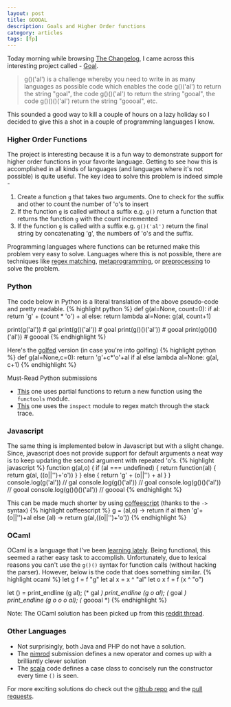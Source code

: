 ```yaml
---
layout: post
title: GOOOAL
description: Goals and Higher Order functions
category: articles
tags: [fp]
---
```


Today morning while browsing [The Changelog](http://thechangelog.com/can-your-favorite-programming-language-score-a-goal/), I came across this interesting project called - [Goal](https://github.com/eatnumber1/goal).

> g()('al') is a challenge whereby you need to write in as many languages as possible code which enables the code g()('al') to return the string "goal", the code g()()('al') to return the string "gooal", the code g()()()('al') return the string "goooal", etc.

This sounded a good way to kill a couple of hours on a lazy holiday so I decided to give this a shot in a couple of programming languages I know.

### Higher Order Functions 
The project is interesting because it is a fun way to demonstrate support for higher order functions in your favorite language. Getting to see how this is accomplished in all kinds of languages (and languages where it's not possible) is quite useful. The key idea to solve this problem is indeed simple -

1. Create a function `g` that takes two arguments. One to check for the suffix and other to count the number of 'o's to insert
2. If the function `g` is called without a suffix e.g. `g()` return a function that returns the function `g` with the count incremented
3. If the function `g` is called with a suffix e.g. `g()('al')` return the final string by concatenating 'g', the numbers of 'o's and the suffix.

Programming languages where functions can be returned make this problem very easy to solve. Languages where this is not possible, there are techniques like [regex matching](https://github.com/eatnumber1/goal/blob/dff31f6544c619d897477dc4b1d23c707cadbc0c/solutions/complete/zsh/o11c/goal.zsh#L10-L11), [metaprogramming](https://github.com/eatnumber1/goal/blob/dff31f6544c619d897477dc4b1d23c707cadbc0c/solutions/complete/ruby/mastfish/goal.rb#L2-L5), or [preprocessing](https://github.com/eatnumber1/goal/blob/dff31f6544c619d897477dc4b1d23c707cadbc0c/solutions/complete/c/tolmasky/goal.c#L14-L17) to solve the problem.

### Python
The code below in Python is a literal translation of the above pseudo-code and pretty readable.
{% highlight python %}
def g(al=None, count=0):
    if al:
        return 'g' + (count * 'o') + al
    else:
        return lambda al=None: g(al, count+1)

print(g('al'))       # gal
print(g()('al'))     # goal
print(g()()('al'))   # gooal
print(g()()()('al')) # goooal
{% endhighlight %}


Here's the [golfed](https://en.wikipedia.org/wiki/Code_golf) version (in case you're into golfing)
{% highlight python %}
def g(al=None,c=0):
    return 'g'+c*'o'+al if al else lambda al=None: g(al, c+1)
{% endhighlight %}

Must-Read Python submissions 

- [This](https://github.com/eatnumber1/goal/blob/master/solutions/complete/python/panzi/goal.py) one uses partial functions to return a new function using the `functools` module.
- [This](https://github.com/eatnumber1/goal/blob/master/solutions/complete/python/orf/goal.py) one uses the `inspect` module to regex match through the stack trace.


### Javascript
The same thing is implemented below in Javascript but with a slight change. Since, javascript does not provide support for default arguments a neat way is to keep updating the second argument with repeated 'o's.
{% highlight javascript %}
function g(al,o) {
  if (al === undefined) {
    return function(al) {
      return g(al, ((o||'')+'o'))
    }
  } else {
    return 'g' + (o||'') + al
  }
}
console.log(g('al'))       // gal
console.log(g()('al'))     // goal
console.log(g()()('al'))   // gooal
console.log(g()()()('al')) // goooal
{% endhighlight %}

This can be made much shorter by using [coffeescript](http://coffeescript.org/#try:g%20%3D%20(al%2Co)%20-%3E%20return%20if%20al%20then%20'g'%2B(o%7C%7C'')%2Bal%20else%20(al)%20-%3E%20return%20g(al%2C%20((o%7C%7C'')%2B'o'))%0A%0Aalert%20g()()('al')%0Aalert%20g()()()()()('al')%0A) (thanks to the `->` syntax)
{% highlight coffeescript %}
g = (al,o) -> return if al then 'g'+(o||'')+al else (al) -> return g(al,((o||'')+'o'))
{% endhighlight %}

### OCaml
OCaml is a language that I've been [learning lately](https://github.com/prakhar1989/ocaml-experiments). Being functional, this seemed a rather easy task to accomplish. Unfortunately, due to lexical reasons you can't use the `g()()` syntax for function calls (without hacking the parser). However, below is the code that does something similar.
{% highlight ocaml %}
let g f = f "g"
let al x = x ^ "al"
let o x f = f (x ^ "o")

let () =
  print_endline (g al);       (* gal *)
  print_endline (g o al);     (* goal *)
  print_endline (g o o o al); (* goooal *)
{% endhighlight %}

Note: The OCaml solution has been picked up from this [reddit thread](http://www.reddit.com/r/programming/comments/2btrvt/gal/cj8yj2k).

### Other Languages
- Not surprisingly, both Java and PHP do not have a solution.
- The [nimrod](https://github.com/eatnumber1/goal/blob/master/solutions/complete/nimrod/dom96/goal.nim) submission defines a new operator and comes up with a brilliantly clever solution
- The [scala](https://github.com/eatnumber1/goal/blob/master/solutions/complete/scala/lopopolo/goal.scala) code defines a case class to concisely run the constructor every time `()` is seen.

For more exciting solutions do check out the [github repo](https://github.com/eatnumber1/goal#previous-solutions) and the [pull requests](https://github.com/eatnumber1/goal/pulls).
